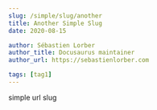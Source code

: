 ```yaml
---
slug: /simple/slug/another
title: Another Simple Slug
date: 2020-08-15

author: Sébastien Lorber
author_title: Docusaurus maintainer
author_url: https://sebastienlorber.com

tags: [tag1]
---
```


simple url slug